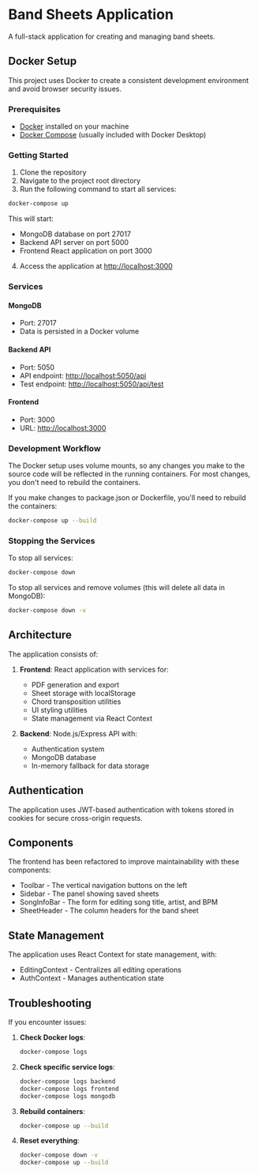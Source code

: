 # Band Sheets Application

A full-stack application for creating and managing band sheets.


## Docker Setup

This project uses Docker to create a consistent development environment and avoid browser security issues.

### Prerequisites

- [Docker](https://www.docker.com/products/docker-desktop) installed on your machine
- [Docker Compose](https://docs.docker.com/compose/install/) (usually included with Docker Desktop)

### Getting Started

1. Clone the repository
2. Navigate to the project root directory
3. Run the following command to start all services:

```bash
docker-compose up
```

This will start:
- MongoDB database on port 27017
- Backend API server on port 5000
- Frontend React application on port 3000

4. Access the application at [http://localhost:3000](http://localhost:3000)

### Services

#### MongoDB

- Port: 27017
- Data is persisted in a Docker volume

#### Backend API

- Port: 5050
- API endpoint: [http://localhost:5050/api](http://localhost:5050/api)
- Test endpoint: [http://localhost:5050/api/test](http://localhost:5050/api/test)

#### Frontend

- Port: 3000
- URL: [http://localhost:3000](http://localhost:3000)

### Development Workflow

The Docker setup uses volume mounts, so any changes you make to the source code will be reflected in the running containers. For most changes, you don't need to rebuild the containers.

If you make changes to package.json or Dockerfile, you'll need to rebuild the containers:

```bash
docker-compose up --build
```

### Stopping the Services

To stop all services:

```bash
docker-compose down
```

To stop all services and remove volumes (this will delete all data in MongoDB):

```bash
docker-compose down -v
```

## Architecture

The application consists of:

1. **Frontend**: React application with services for:
   - PDF generation and export
   - Sheet storage with localStorage
   - Chord transposition utilities
   - UI styling utilities
   - State management via React Context

2. **Backend**: Node.js/Express API with:
   - Authentication system
   - MongoDB database
   - In-memory fallback for data storage

## Authentication

The application uses JWT-based authentication with tokens stored in cookies for secure cross-origin requests.

## Components

The frontend has been refactored to improve maintainability with these components:
- Toolbar - The vertical navigation buttons on the left
- Sidebar - The panel showing saved sheets
- SongInfoBar - The form for editing song title, artist, and BPM
- SheetHeader - The column headers for the band sheet

## State Management

The application uses React Context for state management, with:
- EditingContext - Centralizes all editing operations
- AuthContext - Manages authentication state

## Troubleshooting

If you encounter issues:

1. **Check Docker logs**:
   ```bash
   docker-compose logs
   ```

2. **Check specific service logs**:
   ```bash
   docker-compose logs backend
   docker-compose logs frontend
   docker-compose logs mongodb
   ```

3. **Rebuild containers**:
   ```bash
   docker-compose up --build
   ```

4. **Reset everything**:
   ```bash
   docker-compose down -v
   docker-compose up --build
   ```
